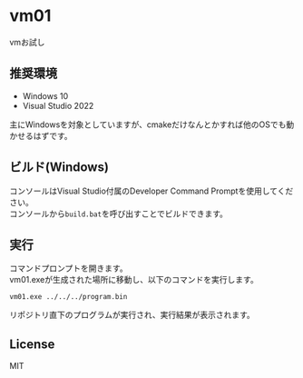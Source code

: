 # vm01
vmお試し

## 推奨環境
- Windows 10
- Visual Studio 2022

主にWindowsを対象としていますが、cmakeだけなんとかすれば他のOSでも動かせるはずです。

## ビルド(Windows)
コンソールはVisual Studio付属のDeveloper Command Promptを使用してください。\
コンソールから`build.bat`を呼び出すことでビルドできます。

## 実行
コマンドプロンプトを開きます。\
vm01.exeが生成された場所に移動し、以下のコマンドを実行します。
```shell
vm01.exe ../../../program.bin
```
リポジトリ直下のプログラムが実行され、実行結果が表示されます。

## License
MIT
